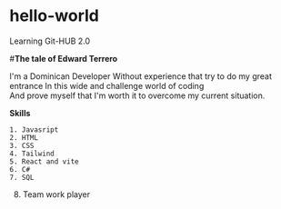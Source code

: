 # hello-world
Learning Git-HUB 2.0

#**The tale of Edward Terrero**

I'm a Dominican Developer Without experience that try to do my great entrance In this wide and challenge world of coding  
And prove myself that I'm worth it to overcome my current situation.

**Skills** 

	1. Javasript 
	2. HTML
	3. CSS
	4. Tailwind
	5. React and vite 
	6. C#
	7. SQL
  8. Team work player



